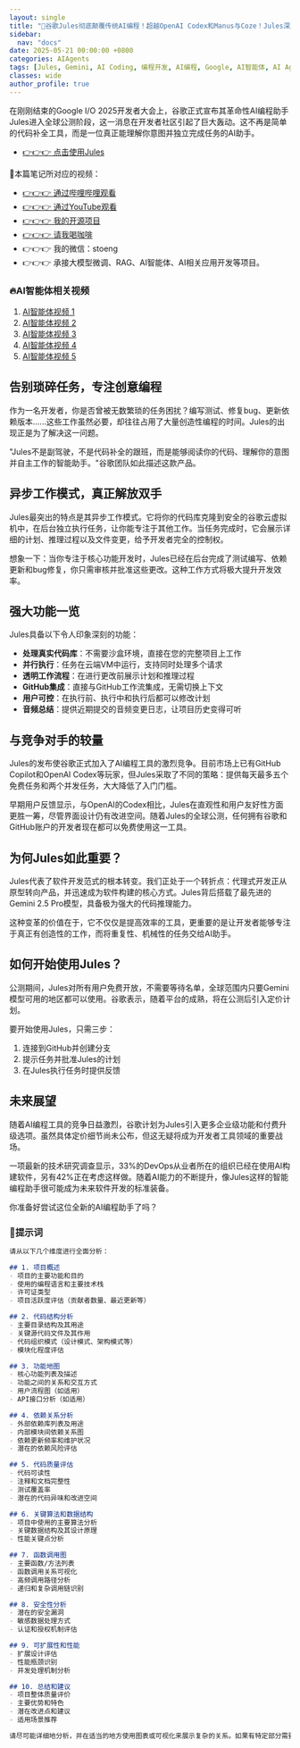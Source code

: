 ```yaml
---
layout: single
title: "🚀谷歌Jules彻底颠覆传统AI编程！超越OpenAI Codex和Manus与Coze！Jules深度实测，完美GitHub集成，自动代码分析与重构，从复杂项目到功能增强一步到位，小白也能轻松编程"
sidebar:
  nav: "docs"
date: 2025-05-21 00:00:00 +0800
categories: AIAgents
tags: [Jules, Gemini, AI Coding, 编程开发, AI编程, Google, AI智能体, AI Agents, 编程AI]
classes: wide
author_profile: true
---
```


在刚刚结束的Google I/O 2025开发者大会上，谷歌正式宣布其革命性AI编程助手Jules进入全球公测阶段，这一消息在开发者社区引起了巨大轰动。这不再是简单的代码补全工具，而是一位真正能理解你意图并独立完成任务的AI助手。
- [👉👉👉 点击使用Jules](https://jules.google.com/task)

🚀本篇笔记所对应的视频：

- [👉👉👉 通过哔哩哔哩观看](https://www.bilibili.com/video/BV1oyJBzvE6m/)
- [👉👉👉 通过YouTube观看](https://youtu.be/_OGUP_geTsA)
- [👉👉👉 我的开源项目](https://github.com/win4r/AISuperDomain)
- [👉👉👉 请我喝咖啡](https://ko-fi.com/aila)
- 👉👉👉 我的微信：stoeng
- 👉👉👉 承接大模型微调、RAG、AI智能体、AI相关应用开发等项目。

### 🔥AI智能体相关视频

1. [AI智能体视频 1](https://youtu.be/vYm0brFoMwA) 
2. [AI智能体视频 2](https://youtu.be/szTXELuaJos)  
3. [AI智能体视频 3](https://youtu.be/szTXELuaJos)  
4. [AI智能体视频 4](https://youtu.be/RxR3x_Uyq4c)  
5. [AI智能体视频 5](https://youtu.be/IrTEDPnEVvU)  



## 告别琐碎任务，专注创意编程

作为一名开发者，你是否曾被无数繁琐的任务困扰？编写测试、修复bug、更新依赖版本......这些工作虽然必要，却往往占用了大量创造性编程的时间。Jules的出现正是为了解决这一问题。

"Jules不是副驾驶，不是代码补全的跟班，而是能够阅读你的代码、理解你的意图并自主工作的智能助手。"谷歌团队如此描述这款产品。

## 异步工作模式，真正解放双手

Jules最突出的特点是其异步工作模式。它将你的代码库克隆到安全的谷歌云虚拟机中，在后台独立执行任务，让你能专注于其他工作。当任务完成时，它会展示详细的计划、推理过程以及文件变更，给予开发者完全的控制权。

想象一下：当你专注于核心功能开发时，Jules已经在后台完成了测试编写、依赖更新和bug修复，你只需审核并批准这些更改。这种工作方式将极大提升开发效率。

## 强大功能一览

Jules具备以下令人印象深刻的功能：

- **处理真实代码库**：不需要沙盒环境，直接在您的完整项目上工作
- **并行执行**：任务在云端VM中运行，支持同时处理多个请求
- **透明工作流程**：在进行更改前展示计划和推理过程
- **GitHub集成**：直接与GitHub工作流集成，无需切换上下文
- **用户可控**：在执行前、执行中和执行后都可以修改计划
- **音频总结**：提供近期提交的音频变更日志，让项目历史变得可听

## 与竞争对手的较量

Jules的发布使谷歌正式加入了AI编程工具的激烈竞争。目前市场上已有GitHub Copilot和OpenAI Codex等玩家，但Jules采取了不同的策略：提供每天最多五个免费任务和两个并发任务，大大降低了入门门槛。

早期用户反馈显示，与OpenAI的Codex相比，Jules在直观性和用户友好性方面更胜一筹，尽管界面设计仍有改进空间。随着Jules的全球公测，任何拥有谷歌和GitHub账户的开发者现在都可以免费使用这一工具。

## 为何Jules如此重要？

Jules代表了软件开发范式的根本转变。我们正处于一个转折点：代理式开发正从原型转向产品，并迅速成为软件构建的核心方式。Jules背后搭载了最先进的Gemini 2.5 Pro模型，具备极为强大的代码推理能力。

这种变革的价值在于，它不仅仅是提高效率的工具，更重要的是让开发者能够专注于真正有创造性的工作，而将重复性、机械性的任务交给AI助手。

## 如何开始使用Jules？

公测期间，Jules对所有用户免费开放，不需要等待名单，全球范围内只要Gemini模型可用的地区都可以使用。谷歌表示，随着平台的成熟，将在公测后引入定价计划。

要开始使用Jules，只需三步：

1. 连接到GitHub并创建分支
2. 提示任务并批准Jules的计划
3. 在Jules执行任务时提供反馈

## 未来展望

随着AI编程工具的竞争日益激烈，谷歌计划为Jules引入更多企业级功能和付费升级选项。虽然具体定价细节尚未公布，但这无疑将成为开发者工具领域的重要战场。

一项最新的技术研究调查显示，33%的DevOps从业者所在的组织已经在使用AI构建软件，另有42%正在考虑这样做。随着AI能力的不断提升，像Jules这样的智能编程助手很可能成为未来软件开发的标准装备。

你准备好尝试这位全新的AI编程助手了吗？

### 🚀提示词

```markdown
请从以下几个维度进行全面分析：

## 1. 项目概述
- 项目的主要功能和目的
- 使用的编程语言和主要技术栈
- 许可证类型
- 项目活跃度评估（贡献者数量、最近更新等）

## 2. 代码结构分析
- 主要目录结构及其用途
- 关键源代码文件及其作用
- 代码组织模式（设计模式、架构模式等）
- 模块化程度评估

## 3. 功能地图
- 核心功能列表及描述
- 功能之间的关系和交互方式
- 用户流程图（如适用）
- API接口分析（如适用）

## 4. 依赖关系分析
- 外部依赖库列表及用途
- 内部模块间依赖关系图
- 依赖更新频率和维护状况
- 潜在的依赖风险评估

## 5. 代码质量评估
- 代码可读性
- 注释和文档完整性
- 测试覆盖率
- 潜在的代码异味和改进空间

## 6. 关键算法和数据结构
- 项目中使用的主要算法分析
- 关键数据结构及其设计原理
- 性能关键点分析

## 7. 函数调用图
- 主要函数/方法列表
- 函数调用关系可视化
- 高频调用路径分析
- 递归和复杂调用链识别

## 8. 安全性分析
- 潜在的安全漏洞
- 敏感数据处理方式
- 认证和授权机制评估

## 9. 可扩展性和性能
- 扩展设计评估
- 性能瓶颈识别
- 并发处理机制分析

## 10. 总结和建议
- 项目整体质量评价
- 主要优势和特色
- 潜在改进点和建议
- 适用场景推荐

请尽可能详细地分析，并在适当的地方使用图表或可视化来展示复杂的关系。如果有特定部分需要更深入分析，请告诉我。

```